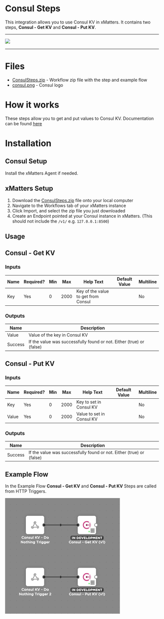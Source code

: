 # Consul Steps

This integration allows you to use Consul KV in xMatters. It contains two steps, **Consul - Get KV** and **Consul - Put KV**.


---------

<kbd>
  <img src="https://github.com/xmatters/xMatters-Labs/raw/master/media/disclaimer.png">
</kbd>

---------

# Files

* [ConsulSteps.zip](ConsulSteps.zip) - Workflow zip file with the step and example flow
* [consul.png](/consul.png) - Consul logo

# How it works
These steps allow you to get and put values to Consul KV. Documentation can be found [here](https://www.consul.io/docs/agent/kv.html)

# Installation

## Consul Setup
Install the xMatters Agent if needed.

## xMatters Setup
1. Download the [ConsulSteps.zip](ConsulSteps.zip) file onto your local computer
2. Navigate to the Workflows tab of your xMatters instance
3. Click Import, and select the zip file you just downloaded
4. Create an Endpoint pointed at your Consul instance in xMatters. (This should not include the `/v1/` e.g. `127.0.0.1:8500`)


## Usage

## Consul - Get KV

### Inputs

| Name  | Required? | Min | Max | Help Text | Default Value | Multiline |
| ----- | ----------| --- | --- | --------- | ------------- | --------- |
| Key | Yes | 0 | 2000 | Key of the value to get from Consul | | No |


### Outputs

| Name | Description |
| ---- | ----------  |
| Value | Value of the key in Consul KV |
| Success | If the value was successfully found or not. Either (true) or (false) |

## Consul - Put KV

### Inputs

| Name  | Required? | Min | Max | Help Text | Default Value | Multiline |
| ----- | ----------| --- | --- | --------- | ------------- | --------- |
| Key | Yes | 0 | 2000 | Key to set in Consul KV | | No |
| Value | Yes | 0 | 2000 | Value to set in Consul KV | | No |


### Outputs

| Name | Description |
| ---- | ----------  |
| Success | If the value was successfully found or not. Either (true) or (false) |


## Example Flow

In the Example Flow **Consul - Get KV** and **Consul - Put KV** Steps are called from HTTP Triggers.

<img src="media/ExampleFlow.png" />

